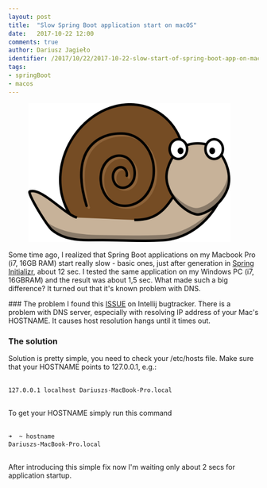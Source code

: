 ```yaml
---
layout: post
title:  "Slow Spring Boot application start on macOS"
date:   2017-10-22 12:00
comments: true
author: Dariusz Jagieło
identifier: /2017/10/22/2017-10-22-slow-start-of-spring-boot-app-on-mac-os.html"
tags:
- springBoot
- macos
---
```

<figure class="aligncenter">
    <a href="/images/posts/22_10_2017/snail.png" data-lightbox="post"><img style="height: 280px; width: 407px;" src="/images/posts/22_10_2017/snail.png" /></a>
</figure>

Some time ago, I realized that Spring Boot applications on my Macbook Pro (i7, 16GB RAM) start really slow - basic ones, just after generation in <a href="https://start.spring.io/">Spring Initializr</a>, about 12 sec. I tested the same application on my Windows PC (i7, 16GBRAM) and the result was about 1,5 sec. What made such a big difference? It turned out that it's known problem with DNS.

<!--more-->
<div class="more"></div>
### The problem
I found this <a href="https://youtrack.jetbrains.com/issue/IDEA-161967">ISSUE</a> on Intellij bugtracker. There is a problem with DNS server, especially with resolving IP address of your Mac's HOSTNAME. It causes host resolution hangs until it times out.

### The solution
Solution is pretty simple, you need to check your /etc/hosts file. Make sure that your HOSTNAME points to 127.0.0.1, e.g.:
<pre>
<code class="language-bash">
127.0.0.1 localhost Dariuszs-MacBook-Pro.local
</code>
</pre>

To get your HOSTNAME simply run this command

<pre>
<code class="language-bash">
➜  ~ hostname
Dariuszs-MacBook-Pro.local
</code>
</pre>

After introducing this simple fix now I'm waiting only about 2 secs for application startup.
